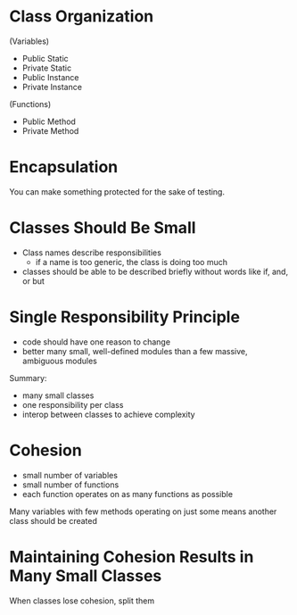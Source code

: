 # Class Organization

(Variables)
- Public Static
- Private Static
- Public Instance
- Private Instance

(Functions)
- Public Method
- Private Method

# Encapsulation

You can make something protected for the sake of testing.

# Classes Should Be Small

- Class names describe responsibilities
  - if a name is too generic, the class is doing too much
- classes should be able to be described briefly without words like if, and, or but

# Single Responsibility Principle

- code should have one reason to change
- better many small, well-defined modules than a few massive, ambiguous modules

Summary:
- many small classes
- one responsibility per class
- interop between classes to achieve complexity

# Cohesion

- small number of variables
- small number of functions
- each function operates on as many functions as possible

Many variables with few methods operating on just some means another class should be created 

# Maintaining Cohesion Results in Many Small Classes

When classes lose cohesion, split them

